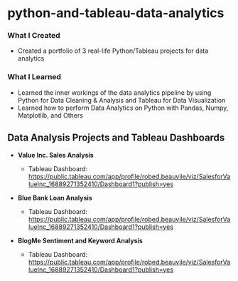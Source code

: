 # python-and-tableau-data-analytics

### What I Created
- Created a portfolio of 3 real-life Python/Tableau projects for data analytics

### What I Learned
- Learned the inner workings of the data analytics pipeline by using Python for Data Cleaning & Analysis and Tableau for Data Visualization
- Learned how to perform Data Analytics on Python with Pandas, Numpy, Matplotlib, and Others

## Data Analysis Projects and Tableau Dashboards
- **Value Inc. Sales Analysis**
  - Tableau Dashboard: https://public.tableau.com/app/profile/robed.beauvile/viz/SalesforValueInc_16889271352410/Dashboard1?publish=yes
 
- **Blue Bank Loan Analysis**
  - Tableau Dashboard: https://public.tableau.com/app/profile/robed.beauvile/viz/SalesforValueInc_16889271352410/Dashboard1?publish=yes

- **BlogMe Sentiment and Keyword Analysis**
  - Tableau Dashboard: https://public.tableau.com/app/profile/robed.beauvile/viz/SalesforValueInc_16889271352410/Dashboard1?publish=yes
